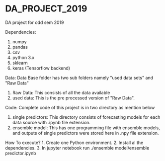 # DA_PROJECT_2019
DA project for odd sem 2019

Dependencies:
  1.  numpy
  2.  pandas
  3.  csv
  4.  python 3.x
  5.  sklearn
  6.  keras (Tensorflow backend)
  
Data:
  Data Base folder has two sub folders namely "used data sets" and "Raw Data"
  1.  Raw Data:  This consists of all the data available 
  2.  used data: This is the pre processed version of "Raw Data".
  
Code:
  Complete code of this project is in two directory as mention below
  1.  single predictors: This directory consists of forecasting models for each data source with .ipynb file extension.
  2.  ensemble model:    This has one programming file with ensemble models, and outputs of single predictors were stored here in .npy                              file extension.
  
How To execute?
    1.  Create one Python environment.
    2.  Install al the dependencies.
    3.  In jupyter notebook run ./ensemble model/ensemble predictor.ipynb

